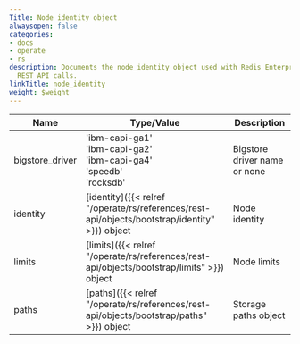 ```yaml
---
Title: Node identity object
alwaysopen: false
categories:
- docs
- operate
- rs
description: Documents the node_identity object used with Redis Enterprise Software
  REST API calls.
linkTitle: node_identity
weight: $weight
---
```


| Name | Type/Value | Description |
|------|------------|-------------|
| bigstore_driver | 'ibm-capi-ga1'<br />'ibm-capi-ga2'<br />'ibm-capi-ga4'<br />'speedb'<br />'rocksdb' | Bigstore driver name or none |
| identity | [identity]({{< relref "/operate/rs/references/rest-api/objects/bootstrap/identity" >}}) object | Node identity |
| limits | [limits]({{< relref "/operate/rs/references/rest-api/objects/bootstrap/limits" >}}) object | Node limits |
| paths | [paths]({{< relref "/operate/rs/references/rest-api/objects/bootstrap/paths" >}}) object | Storage paths object |
